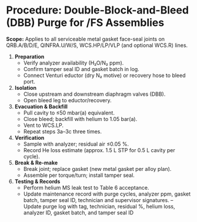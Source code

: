 
# Procedure: Double-Block-and-Bleed (DBB) Purge for /FS Assemblies

**Scope:** Applies to all serviceable metal gasket face-seal joints on QRB.A/B/D/E, QINFRA.U/W/S, WCS.HP/LP/VLP (and optional WCS.R) lines.

1. **Preparation**  
   - Verify analyzer availability (H₂O/N₂ ppm).  
   - Confirm tamper seal ID and gasket batch in log.  
   - Connect Venturi eductor (dry N₂ motive) or recovery hose to bleed port.
2. **Isolation**  
   - Close upstream and downstream diaphragm valves (DBB).  
   - Open bleed leg to eductor/recovery.
3. **Evacuation & Backfill**  
   - Pull cavity to ≤50 mbar(a) equivalent.  
   - Close bleed; backfill with helium to 1.05 bar(a).  
   - Vent to WCS.LP.  
   - Repeat steps 3a–3c three times.
4. **Verification**  
   - Sample with analyzer; residual air ≤0.05 %.  
   - Record He loss estimate (approx. 1.5 L STP for 0.5 L cavity per cycle).
5. **Break & Re-make**  
   - Break joint; replace gasket (new metal gasket per alloy plan).  
   - Assemble per torque/turn; install tamper seal.
6. **Testing & Records**  
   - Perform helium MS leak test to Table 6 acceptance.  
   - Update maintenance record with purge cycles, analyzer ppm, gasket batch, tamper seal ID, technician and supervisor signatures.
 – Update purge log with tag, technician, residual %, helium loss, analyzer ID, gasket batch, and tamper seal ID

